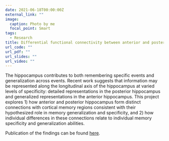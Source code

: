 ```yaml
---
date: 2021-06-18T00:00:00Z
external_link: ""
image:
  caption: Photo by me
  focal_point: Smart
tags: 
  - Research
title: Differential functional connectivity between anterior and posterior hippocampus
url_code: ""
url_pdf: ""
url_slides: ""
url_video: ""
---
```


The hippocampus contributes to both remembering specific events and generalization across events. Recent work suggests that information may be represented along the longitudinal axis of the hippocampus at varied levels of specificity: detailed representations in the posterior hippocampus and generalized representations in the anterior hippocampus. This project explores 1) how anterior and posterior hippocampus form distinct connections with cortical memory regions consistent with their hypothesized role in memory generalization and specificity, and 2) how individual differences in these connections relate to individual memory specificity and generalization abilities. 

Publication of the findings can be found [here](https://direct.mit.edu/jocn/article/31/12/1958/95350/Differential-Functional-Connectivity-along-the).
